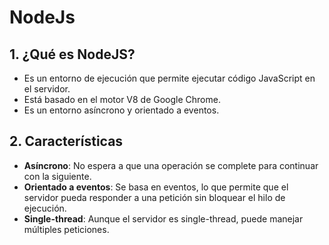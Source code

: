 # NodeJs

## 1. ¿Qué es NodeJS?
- Es un entorno de ejecución que permite ejecutar código JavaScript en el servidor. 
- Está basado en el motor V8 de Google Chrome.
- Es un entorno asíncrono y orientado a eventos.

## 2. Características
- **Asíncrono**: No espera a que una operación se complete para continuar con la siguiente.
- **Orientado a eventos**: Se basa en eventos, lo que permite que el servidor pueda responder a una petición sin bloquear el hilo de ejecución.
- **Single-thread**: Aunque el servidor es single-thread, puede manejar múltiples peticiones.


